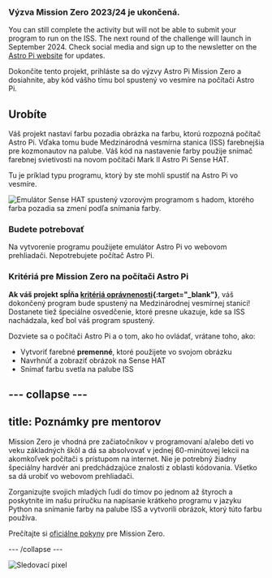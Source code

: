 ### Výzva Mission Zero 2023/24 je ukončená.

You can still complete the activity but will not be able to submit your program to run on the ISS. The next round of the challenge will launch in September 2024. Check social media and sign up to the newsletter on the [Astro Pi website](https://astro-pi.org/mission-zero/) for updates.

Dokončite tento projekt, prihláste sa do výzvy Astro Pi Mission Zero a dosiahnite, aby kód vášho tímu bol spustený vo vesmíre na počítači Astro Pi.



## Urobíte

Váš projekt nastaví farbu pozadia obrázka na farbu, ktorú rozpozná počítač Astro Pi. Vďaka tomu bude Medzinárodná vesmírna stanica (ISS) farebnejšia pre kozmonautov na palube. Váš kód na nastavenie farby použije snímač farebnej svietivosti na novom počítači Mark II Astro Pi Sense HAT.

Tu je príklad typu programu, ktorý by ste mohli spustiť na Astro Pi vo vesmíre.

![Emulátor Sense HAT spustený vzorovým programom s hadom, ktorého farba pozadia sa zmení podľa snímania farby.](images/finished.gif)

### Budete potrebovať

Na vytvorenie programu použijete emulátor Astro Pi vo webovom prehliadači. Nepotrebujete počítač Astro Pi.

### Kritériá pre Mission Zero na počítači Astro Pi

**Ak váš projekt spĺňa [kritériá oprávnenosti](https://astro-pi.org/mission-zero/eligibility){:target="_blank"}**, váš dokončený program bude spustený na Medzinárodnej vesmírnej stanici! Dostanete tiež špeciálne osvedčenie, ktoré presne ukazuje, kde sa ISS nachádzala, keď bol váš program spustený.

Dozviete sa o počítači Astro Pi a o tom, ako ho ovládať, vrátane toho, ako:
+ Vytvoriť farebné **premenné**, ktoré použijete vo svojom obrázku
+ Navrhnúť a zobraziť obrázok na Sense HAT
+ Snímať farbu svetla na palube ISS

--- collapse ---
---
title: Poznámky pre mentorov
---

Mission Zero je vhodná pre začiatočníkov v programovaní a/alebo deti vo veku základných škôl a dá sa absolvovať v jednej 60-minútovej lekcii na akomkoľvek počítači s prístupom na internet. Nie je potrebný žiadny špeciálny hardvér ani predchádzajúce znalosti z oblasti kódovania. Všetko sa dá urobiť vo webovom prehliadači.

Zorganizujte svojich mladých ľudí do tímov po jednom až štyroch a poskytnite im našu príručku na napísanie krátkeho programu v jazyku Python na snímanie farby na palube ISS a vytvorili obrázok, ktorý túto farbu používa.

Prečítajte si [oficiálne pokyny](https://astro-pi.org/mission-zero/guidelines) pre Mission Zero.

--- /collapse ---

![Sledovací pixel](https://code.org/api/hour/begin_raspberrypi_astropi.png)
